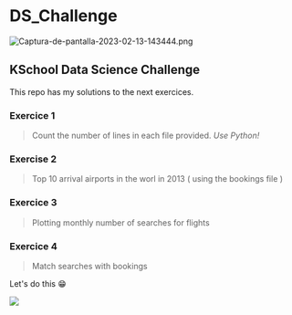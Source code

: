 # **DS_Challenge**
![Captura-de-pantalla-2023-02-13-143444.png](https://i.postimg.cc/JtVM6MxR/Captura-de-pantalla-2023-02-13-143444.png)
## **KSchool Data Science Challenge**

This repo has my solutions to the next exercices.

### Exercice 1

> Count the number of lines in each file provided. *Use Python!*

### Exercise 2

> Top 10 arrival airports in the worl in 2013 ( using the bookings file )

### Exercice 3

> Plotting monthly number of searches for flights

### Exercice 4

> Match searches with bookings

Let's do this 😁

![](https://media.giphy.com/media/heIX5HfWgEYlW/giphy.gif)
